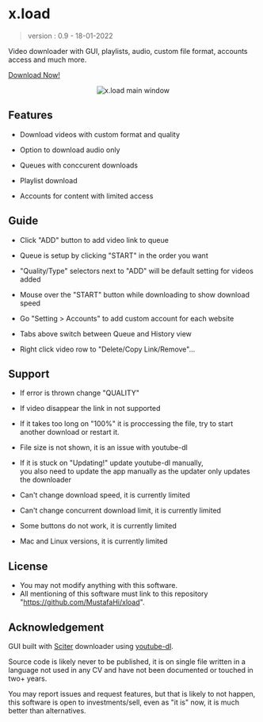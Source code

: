 # x.load

> version : 0.9 -
> 18-01-2022

Video downloader with GUI, playlists, audio, custom file format, accounts access and much more.

[Download Now!](https://github.com/MustafaHi/xload/releases/latest)

<div align="center">
  
![x.load main window](https://user-images.githubusercontent.com/5108884/150020494-662138ab-2f2c-4000-9e01-2e1aa721d20f.png)
  
</div>


## Features

- Download videos with custom format and quality

- Option to download audio only

- Queues with conccurent downloads

- Playlist download

- Accounts for content with limited access



## Guide

- Click "ADD" button to add video link to queue

- Queue is setup by clicking "START" in the order you want

- "Quality/Type" selectors next to "ADD" will be default setting for videos added

- Mouse over the "START" button while downloading to show download speed

- Go "Setting > Accounts" to add custom account for each website

- Tabs above switch between Queue and History view

- Right click video row to "Delete/Copy Link/Remove"...



## Support

- If error is thrown change "QUALITY"

- If video disappear the link in not supported

- If it takes too long on "100%" it is proccessing the file, try to start another download or restart it.

- File size is not shown, it is an issue with youtube-dl

- If it is stuck on "Updating!" update youtube-dl manually,  
  you also need to update the app manually as the updater only updates the downloader

- Can't change download speed, it is currently limited

- Can't change concurrent download limit, it is currently limited

- Some buttons do not work, it is currently limited

- Mac and Linux versions, it is currently limited



## License

- You may not modify anything with this software.
- All mentioning of this software must link to this repository "https://github.com/MustafaHi/xload".



## Acknowledgement

GUI built with [Sciter](https://github.com/c-smile/sciter-sdk) downloader using [youtube-dl](https://github.com/ytdl-org/youtube-dl).


Source code is likely never to be published, it is on single file written in a language not used in any CV and have not been documented or touched in two+ years.

You may report issues and request features, but that is likely to not happen, this software is open to investments/sell, even as "it is" now, it is much better than alternatives.

